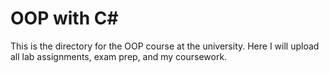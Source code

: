 # OOP with C#
This is the directory for the OOP course at the university. Here I will upload all lab assignments, exam prep, and my coursework.
